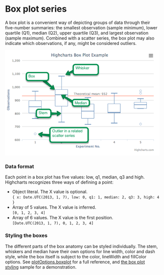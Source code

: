 Box plot series
===

A box plot is a convenient way of depicting groups of data through their five-number summaries: the smallest observation (sample minimum), lower quartile (Q1), median (Q2), upper quartile (Q3), and largest observation (sample maximum). Combined with a scatter series, the box plot may also indicate which observations, if any, might be considered outliers.

![Highcharts Box Plot](box-plot.png)

### Data format

Each point in a box plot has five values: low, q1, median, q3 and high. Highcharts recognizes three ways of defining a point:

*   Object literal. The X value is optional.  
    `{ x: Date.UTC(2013, 1, 7), low: 0, q1: 1, median: 2, q3: 3, high: 4 }`
*   Array of 5 values. The X value is inferred.  
    `[0, 1, 2, 3, 4]`
*   Array of 6 values. The X value is the first position.  
    `[Date.UTC(2013, 1, 7), 0, 1, 2, 3, 4]`

### Styling the boxes

The different parts of the box anatomy can be styled individually. The stem, whiskers and median have their own options for line width, color and dash style, while the box itself is subject to the color, lineWidth and fillColor options. See [plotOptions.boxplot](https://api.highcharts.com/highcharts/plotOptions.boxplot) for a full reference, and [the box plot styling](https://jsfiddle.net/gh/get/jquery/1.7.2/highslide-software/highcharts.com/tree/master/samples/highcharts/plotoptions/box-plot-styling/) sample for a demonstration.